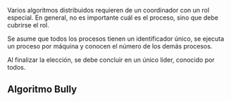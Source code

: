 Varios algoritmos distribuidos requieren de un coordinador con un rol especial. En general, no es importante cuál es el proceso, sino que debe cubrirse el rol.

Se asume que todos los procesos tienen un identificador único, se ejecuta un proceso por máquina y conocen el número de los demás procesos.

Al finalizar la elección, se debe concluir en un único lider, conocido por todos.

## Algoritmo Bully
